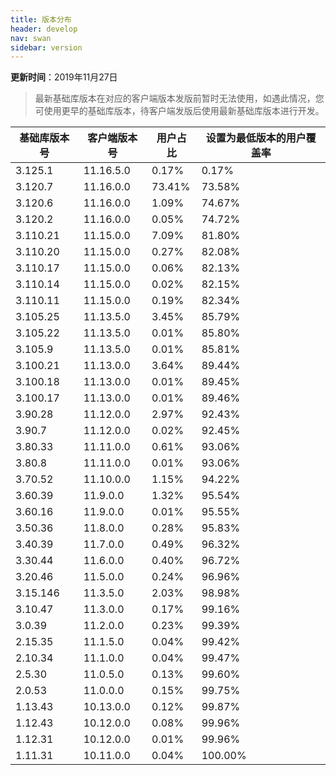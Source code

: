```yaml
---
title: 版本分布
header: develop
nav: swan
sidebar: version
---
```

**更新时间**：2019年11月27日

> 最新基础库版本在对应的客户端版本发版前暂时无法使用，如遇此情况，您可使用更早的基础库版本，待客户端发版后使用最新基础库版本进行开发。
 
|基础库版本号|客户端版本号|用户占比|设置为最低版本的用户覆盖率|
|---|---|---|---|
|3.125.1|11.16.5.0|0.17%|0.17%|
|3.120.7|11.16.0.0|73.41%|73.58%|
|3.120.6|11.16.0.0|1.09%|74.67%|
|3.120.2|11.16.0.0|0.05%|74.72%|
|3.110.21|11.15.0.0|7.09%|81.80%|
|3.110.20|11.15.0.0|0.27%|82.08%|
|3.110.17|11.15.0.0|0.06%|82.13%|
|3.110.14|11.15.0.0|0.02%|82.15%|
|3.110.11|11.15.0.0|0.19%|82.34%|
|3.105.25|11.13.5.0|3.45%|85.79%|
|3.105.22|11.13.5.0|0.01%|85.80%|
|3.105.9|11.13.5.0|0.01%|85.81%|
|3.100.21|11.13.0.0|3.64%|89.44%|
|3.100.18|11.13.0.0|0.01%|89.45%|
|3.100.17|11.13.0.0|0.01%|89.46%|
|3.90.28|11.12.0.0|2.97%|92.43%|
|3.90.7|11.12.0.0|0.02%|92.45%|
|3.80.33|11.11.0.0|0.61%|93.06%|
|3.80.8|11.11.0.0|0.01%|93.06%|
|3.70.52|11.10.0.0|1.15%|94.22%|
|3.60.39|11.9.0.0|1.32%|95.54%|
|3.60.16|11.9.0.0|0.01%|95.55%|
|3.50.36|11.8.0.0|0.28%|95.83%|
|3.40.39|11.7.0.0|0.49%|96.32%|
|3.30.44|11.6.0.0|0.40%|96.72%|
|3.20.46|11.5.0.0|0.24%|96.96%|
|3.15.146|11.3.5.0|2.03%|98.98%|
|3.10.47|11.3.0.0|0.17%|99.16%|
|3.0.39|11.2.0.0|0.23%|99.39%|
|2.15.35|11.1.5.0|0.04%|99.42%|
|2.10.34|11.1.0.0|0.04%|99.47%|
|2.5.30|11.0.5.0|0.13%|99.60%|
|2.0.53|11.0.0.0|0.15%|99.75%|
|1.13.43|10.13.0.0|0.12%|99.87%|
|1.12.43|10.12.0.0|0.08%|99.96%|
|1.12.31|10.12.0.0|0.01%|99.96%|
|1.11.31|10.11.0.0|0.04%|100.00%|